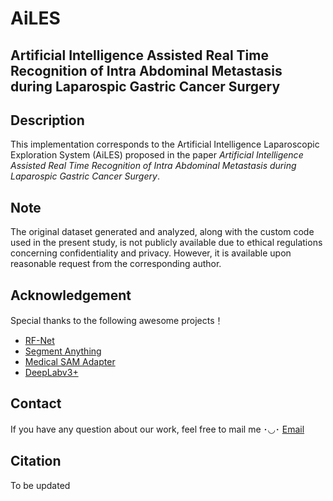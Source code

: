 # AiLES
## Artificial Intelligence Assisted Real Time Recognition of Intra Abdominal Metastasis during Laparospic Gastric Cancer Surgery

## Description
This implementation corresponds to the Artificial Intelligence Laparoscopic Exploration System (AiLES) proposed in the paper *Artificial Intelligence Assisted Real Time Recognition of Intra Abdominal Metastasis during Laparospic Gastric Cancer Surgery*.

## Note
The original dataset generated and analyzed, along with the custom code used in the present study, is not publicly available due to ethical regulations concerning confidentiality and privacy. However, it is available upon reasonable request from the corresponding author.

## Acknowledgement
Special thanks to the following awesome projects！
- [RF-Net](https://github.com/mniwk/RF-Net)
- [Segment Anything](https://github.com/facebookresearch/segment-anything)
- [Medical SAM Adapter](https://github.com/SuperMedIntel/Medical-SAM-Adapter)
- [DeepLabv3+](https://github.com/VainF/DeepLabV3Plus-Pytorch)


## Contact
If you have any question about our work, feel free to mail me ･◡･
[Email](Calvin_smu@163.com)

## Citation
To be updated

